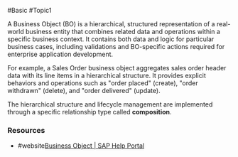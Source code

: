 #Basic #Topic1

A Business Object (BO) is a hierarchical, structured representation of a real-world business entity that combines related data and operations within a specific business context. It contains both data and logic for particular business cases, including validations and BO-specific actions required for enterprise application development.

For example, a Sales Order business object aggregates sales order header data with its line items in a hierarchical structure. It provides explicit behaviors and operations such as "order placed" (create), "order withdrawn" (delete), and "order delivered" (update).

The hierarchical structure and lifecycle management are implemented through a specific relationship type called **composition**.

### Resources
- #website[Business Object | SAP Help Portal](https://help.sap.com/docs/ABAP_PLATFORM_NEW/fc4c71aa50014fd1b43721701471913d/a3ff9dcdb25a4f1a9408422b8ba5fa00.html?locale=en-US)